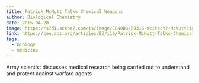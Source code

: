 ```yaml
---
title: Patrick McNutt Talks Chemical Weapons
author: Biological Chemistry
date: 2015-04-20
image: https://s7d1.scene7.com/is/image/CENODS/09316-scitech2-McNutt?$responsive$&wid=300&qlt=90,0&resMode=sharp2
link: https://cen.acs.org/articles/93/i16/Patrick-McNutt-Talks-Chemical-Weapons.html
tags:
  - biology
  - medicine
---
```


Army scientist discusses medical research being carried out to understand and protect against warfare agents

